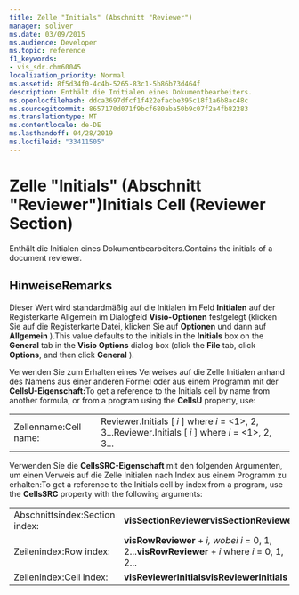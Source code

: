 ```yaml
---
title: Zelle "Initials" (Abschnitt "Reviewer")
manager: soliver
ms.date: 03/09/2015
ms.audience: Developer
ms.topic: reference
f1_keywords:
- vis_sdr.chm60045
localization_priority: Normal
ms.assetid: 8f5d34f0-4c4b-5265-83c1-5b86b73d464f
description: Enthält die Initialen eines Dokumentbearbeiters.
ms.openlocfilehash: ddca3697dfcf1f422efacbe395c18f1a6b8ac48c
ms.sourcegitcommit: 8657170d071f9bcf680aba50b9c07f2a4fb82283
ms.translationtype: MT
ms.contentlocale: de-DE
ms.lasthandoff: 04/28/2019
ms.locfileid: "33411505"
---
```

# <a name="initials-cell-reviewer-section"></a><span data-ttu-id="9a190-103">Zelle "Initials" (Abschnitt "Reviewer")</span><span class="sxs-lookup"><span data-stu-id="9a190-103">Initials Cell (Reviewer Section)</span></span>

<span data-ttu-id="9a190-104">Enthält die Initialen eines Dokumentbearbeiters.</span><span class="sxs-lookup"><span data-stu-id="9a190-104">Contains the initials of a document reviewer.</span></span>
  
## <a name="remarks"></a><span data-ttu-id="9a190-105">Hinweise</span><span class="sxs-lookup"><span data-stu-id="9a190-105">Remarks</span></span>

<span data-ttu-id="9a190-106">Dieser Wert wird standardmäßig auf die Initialen  im Feld **Initialen** auf der  Registerkarte Allgemein im Dialogfeld **Visio-Optionen** festgelegt (klicken Sie auf die Registerkarte Datei, klicken Sie auf **Optionen** und dann auf **Allgemein** ).</span><span class="sxs-lookup"><span data-stu-id="9a190-106">This value defaults to the initials in the **Initials** box on the **General** tab in the **Visio Options** dialog box (click the **File** tab, click **Options**, and then click **General** ).</span></span> 
  
<span data-ttu-id="9a190-107">Verwenden Sie zum Erhalten eines Verweises auf die Zelle Initialen anhand des Namens aus einer anderen Formel oder aus einem Programm mit der **CellsU-Eigenschaft:**</span><span class="sxs-lookup"><span data-stu-id="9a190-107">To get a reference to the Initials cell by name from another formula, or from a program using the **CellsU** property, use:</span></span> 
  
|||
|:-----|:-----|
| <span data-ttu-id="9a190-108">Zellenname:</span><span class="sxs-lookup"><span data-stu-id="9a190-108">Cell name:</span></span>  <br/> | <span data-ttu-id="9a190-109">Reviewer.Initials [  *i*  ] where  *i*  = <1>, 2, 3...</span><span class="sxs-lookup"><span data-stu-id="9a190-109">Reviewer.Initials [  *i*  ] where  *i*  = <1>, 2, 3...</span></span>  <br/> |
   
<span data-ttu-id="9a190-110">Verwenden Sie die **CellsSRC-Eigenschaft** mit den folgenden Argumenten, um einen Verweis auf die Zelle Initialen nach Index aus einem Programm zu erhalten:</span><span class="sxs-lookup"><span data-stu-id="9a190-110">To get a reference to the Initials cell by index from a program, use the **CellsSRC** property with the following arguments:</span></span> 
  
|||
|:-----|:-----|
| <span data-ttu-id="9a190-111">Abschnittsindex:</span><span class="sxs-lookup"><span data-stu-id="9a190-111">Section index:</span></span>  <br/> |<span data-ttu-id="9a190-112">**visSectionReviewer**</span><span class="sxs-lookup"><span data-stu-id="9a190-112">**visSectionReviewer**</span></span> <br/> |
| <span data-ttu-id="9a190-113">Zeilenindex:</span><span class="sxs-lookup"><span data-stu-id="9a190-113">Row index:</span></span>  <br/> |<span data-ttu-id="9a190-114">**visRowReviewer**  +   *i,* *wobei i* = 0, 1, 2...</span><span class="sxs-lookup"><span data-stu-id="9a190-114">**visRowReviewer** +  *i*  where  *i*  = 0, 1, 2...</span></span>  <br/> |
| <span data-ttu-id="9a190-115">Zellenindex:</span><span class="sxs-lookup"><span data-stu-id="9a190-115">Cell index:</span></span>  <br/> |<span data-ttu-id="9a190-116">**visReviewerInitials**</span><span class="sxs-lookup"><span data-stu-id="9a190-116">**visReviewerInitials**</span></span> <br/> |
   

